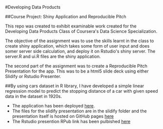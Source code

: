 #Developing Data Products

##Course Project: Shiny Application and Reproducible Pitch

This repo was created to exhibit examinable work created for the Developing Data Products Class of Coursera's Data Science Specialization.

The objective of the assignment was to use the skills learnt in the class to create shiny application, which takes some form of user input and does somer server side calculation, and deploy it on Rstudio's shiny server. The server.R and ui.R files are the shiny application.

The second part of the assignment was to create a Reproducible Pitch Presentation for the app. This was to be a html5 slide deck using either Slidify or Rstudio Presenter. 

##By using cars dataset in R library, I have developed a simple linear regression model to predict the stopping distance of a car with given speed data in the dataset in 1920s.

 * The application has been deployed [here](https://ccc203.shinyapps.io/CarBreakingDistancePredictor/).
 * The files for the slidify presentation are in the slidify folder and the presentation itself is hosted on GitHub pages [here](https://github.com/ccc203/Course-Project--Shiny-Application-and-Reproducible-Pitch)
 * The Rstudio presention RPub link has been pulbished [here]((http://rpubs.com/ccc203/203785).)
